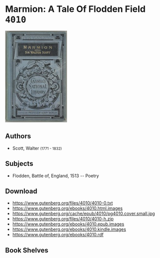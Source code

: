 # Marmion: A Tale Of Flodden Field <kbd>4010</kbd>

![](./cover.medium.jpg "")

## Authors


 - Scott, Walter <small>(1771 - 1832)</small>

## Subjects


 - Flodden, Battle of, England, 1513 -- Poetry

## Download


 - https://www.gutenberg.org/files/4010/4010-0.txt
 - https://www.gutenberg.org/ebooks/4010.html.images
 - https://www.gutenberg.org/cache/epub/4010/pg4010.cover.small.jpg
 - https://www.gutenberg.org/files/4010/4010-h.zip
 - https://www.gutenberg.org/ebooks/4010.epub.images
 - https://www.gutenberg.org/ebooks/4010.kindle.images
 - https://www.gutenberg.org/ebooks/4010.rdf

## Book Shelves


